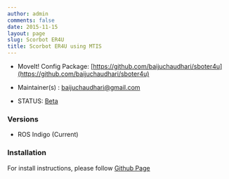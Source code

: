 ```yaml
---
author: admin
comments: false
date: 2015-11-15
layout: page
slug: Scorbot ER4U
title: Scorbot ER4U using MTIS
---
```




	
  * MoveIt! Config Package: [https://github.com/baijuchaudhari/sboter4u](https://github.com/baijuchaudhari/sboter4u)

	
  * Maintainer(s) : baijuchaudhari@gmail.com

	
  * STATUS: [Beta](/about/moveit-status#status-code-robots)




### Versions





	
  * ROS Indigo (Current)




### Installation


For install instructions, please follow [Github Page](https://github.com/baijuchaudhari/sboter4u)
